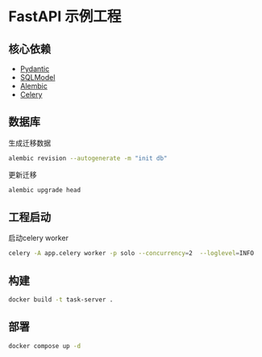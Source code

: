 # FastAPI 示例工程

## 核心依赖

* [Pydantic](https://docs.pydantic.dev/2.10/)
* [SQLModel](https://sqlmodel.fastapi.org.cn/)
* [Alembic](https://alembic.sqlalchemy.org/en/latest/)
* [Celery](https://docs.celeryq.dev/en/stable/index.html)

## 数据库

生成迁移数据

```bash
alembic revision --autogenerate -m "init db"
```

更新迁移

```bash
alembic upgrade head
```

## 工程启动

启动celery worker

```bash
celery -A app.celery worker -p solo --concurrency=2  --loglevel=INFO
```

## 构建

```bash
docker build -t task-server .
```

## 部署

```bash
docker compose up -d
```